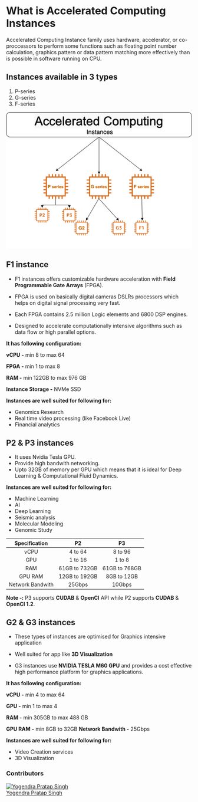 # What is Accelerated Computing Instances

Accelerated Computing Instance family uses hardware, accelerator, or co-proccessors to perform some functions such as floating point number calculation, graphics pattern or data pattern matching more effectively than is possible in software running on CPU.

## Instances available in 3 types
1. P-series
2. G-series
3. F-series

![](images/Accelerated_Computing_Instances.png)

## F1 instance

- F1 instances offers customizable hardware acceleration with **Field Programmable Gate Arrays** (FPGA).

- FPGA is used on basically digital cameras DSLRs processors which helps on digital signal processing very fast.

- Each FPGA contains 2.5 million Logic elements and 6800 DSP engines.

- Designed to accelerate computationally intensive algorithms such as data flow or high parallel options.

**It has following configuration:**

**vCPU -** min 8 to max 64

**FPGA -** min 1 to max 8

**RAM -** min 122GB to max 976 GB

**Instance Storage -** NVMe SSD

**Instances are well suited for following for:**
- Genomics Research
- Real time video processing (like Facebook Live)
- Financial analytics

## P2 & P3 instances
- It uses Nvidia Tesla GPU.
- Provide high bandwith networking.
- Upto 32GB of memory per GPU which means that it is ideal for Deep Learning & Computational Fluid Dynamics.

**Instances are well suited for following for:**
- Machine Learning
- AI
- Deep Learning
- Seismic analysis
- Molecular Modeling
- Genomic Study

| **Specification** |  **P2** |  **P3**  |
| :-----: | :--: | :--: |
| vCPU    | 4 to 64 | 8 to 96 |
| GPU     | 1 to 16 | 1 to 8  |
| RAM     | 61GB to 732GB | 61GB to 768GB |
| GPU RAM | 12GB to 192GB | 8GB to 12GB |
|  Network Bandwith | 25Gbps | 10Gbps | 

**Note -:** P3 supports **CUDAB** & **OpenCI** API while P2 supports **CUDAB** & **OpenCI 1.2**.

## G2 & G3 instances
- These types of instances are optimised for Graphics intensive application

- Well suited for app like **3D Visualization** 

- G3 instances use **NVIDIA TESLA M60 GPU** and provides a cost effective high performance platform for graphics  applications.

**It has following configuration:**

**vCPU -** min 4 to max 64

**GPU -** min 1 to max 4

**RAM -** min 305GB to max 488 GB

**GPU RAM -** min 8GB to 32GB
**Network Bandwith -** 25Gbps

**Instances are well suited for following for:**
- Video Creation services
- 3D Visualization 


### Contributors
[![Yogendra Pratap Singh][yogendra_avatar]][yogendra_homepage]<br/>[Yogendra Pratap Singh][yogendra_homepage] 

  [yogendra_homepage]: https://github.com/PratapSingh13
  [yogendra_avatar]: https://img.cloudposse.com/75x75/https://github.com/PratapSingh13.png